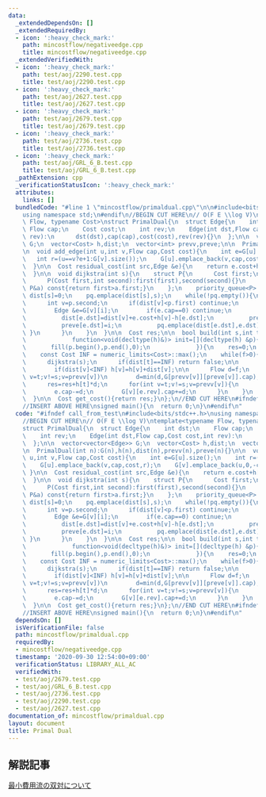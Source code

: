 ```yaml
---
data:
  _extendedDependsOn: []
  _extendedRequiredBy:
  - icon: ':heavy_check_mark:'
    path: mincostflow/negativeedge.cpp
    title: mincostflow/negativeedge.cpp
  _extendedVerifiedWith:
  - icon: ':heavy_check_mark:'
    path: test/aoj/2290.test.cpp
    title: test/aoj/2290.test.cpp
  - icon: ':heavy_check_mark:'
    path: test/aoj/2627.test.cpp
    title: test/aoj/2627.test.cpp
  - icon: ':heavy_check_mark:'
    path: test/aoj/2679.test.cpp
    title: test/aoj/2679.test.cpp
  - icon: ':heavy_check_mark:'
    path: test/aoj/2736.test.cpp
    title: test/aoj/2736.test.cpp
  - icon: ':heavy_check_mark:'
    path: test/aoj/GRL_6_B.test.cpp
    title: test/aoj/GRL_6_B.test.cpp
  _pathExtension: cpp
  _verificationStatusIcon: ':heavy_check_mark:'
  attributes:
    links: []
  bundledCode: "#line 1 \"mincostflow/primaldual.cpp\"\n\n#include<bits/stdc++.h>\n\
    using namespace std;\n#endif\n//BEGIN CUT HERE\n// O(F E \\log V)\ntemplate<typename\
    \ Flow, typename Cost>\nstruct PrimalDual{\n  struct Edge{\n    int dst;\n   \
    \ Flow cap;\n    Cost cost;\n    int rev;\n    Edge(int dst,Flow cap,Cost cost,int\
    \ rev):\n      dst(dst),cap(cap),cost(cost),rev(rev){}\n  };\n\n  vector<vector<Edge>>\
    \ G;\n  vector<Cost> h,dist;\n  vector<int> prevv,preve;\n\n  PrimalDual(int n):G(n),h(n),dist(n),prevv(n),preve(n){}\n\
    \n  void add_edge(int u,int v,Flow cap,Cost cost){\n    int e=G[u].size();\n \
    \   int r=(u==v?e+1:G[v].size());\n    G[u].emplace_back(v,cap,cost,r);\n    G[v].emplace_back(u,0,-cost,e);\n\
    \  }\n\n  Cost residual_cost(int src,Edge &e){\n    return e.cost+h[src]-h[e.dst];\n\
    \  }\n\n  void dijkstra(int s){\n    struct P{\n      Cost first;\n      int second;\n\
    \      P(Cost first,int second):first(first),second(second){}\n      bool operator<(const\
    \ P&a) const{return first>a.first;}\n    };\n    priority_queue<P> pq;\n\n   \
    \ dist[s]=0;\n    pq.emplace(dist[s],s);\n    while(!pq.empty()){\n      P p=pq.top();pq.pop();\n\
    \      int v=p.second;\n      if(dist[v]<p.first) continue;\n      for(int i=0;i<(int)G[v].size();i++){\n\
    \        Edge &e=G[v][i];\n        if(e.cap==0) continue;\n        if(dist[v]+residual_cost(v,e)<dist[e.dst]){\n\
    \          dist[e.dst]=dist[v]+e.cost+h[v]-h[e.dst];\n          prevv[e.dst]=v;\n\
    \          preve[e.dst]=i;\n          pq.emplace(dist[e.dst],e.dst);\n       \
    \ }\n      }\n    }\n  }\n\n  Cost res;\n\n  bool build(int s,int t,Flow f,\n\
    \             function<void(decltype(h)&)> init=[](decltype(h) &p){\n        \
    \       fill(p.begin(),p.end(),0);\n             }){\n    res=0;\n    init(h);\n\
    \    const Cost INF = numeric_limits<Cost>::max();\n    while(f>0){\n      fill(dist.begin(),dist.end(),INF);\n\
    \      dijkstra(s);\n      if(dist[t]==INF) return false;\n\n      for(int v=0;v<(int)h.size();v++)\n\
    \        if(dist[v]<INF) h[v]=h[v]+dist[v];\n\n      Flow d=f;\n      for(int\
    \ v=t;v!=s;v=prevv[v])\n        d=min(d,G[prevv[v]][preve[v]].cap);\n\n      f-=d;\n\
    \      res=res+h[t]*d;\n      for(int v=t;v!=s;v=prevv[v]){\n        Edge &e=G[prevv[v]][preve[v]];\n\
    \        e.cap-=d;\n        G[v][e.rev].cap+=d;\n      }\n    }\n    return true;\n\
    \  }\n\n  Cost get_cost(){return res;}\n};\n//END CUT HERE\n#ifndef call_from_test\n\
    //INSERT ABOVE HERE\nsigned main(){\n  return 0;\n}\n#endif\n"
  code: "#ifndef call_from_test\n#include<bits/stdc++.h>\nusing namespace std;\n#endif\n\
    //BEGIN CUT HERE\n// O(F E \\log V)\ntemplate<typename Flow, typename Cost>\n\
    struct PrimalDual{\n  struct Edge{\n    int dst;\n    Flow cap;\n    Cost cost;\n\
    \    int rev;\n    Edge(int dst,Flow cap,Cost cost,int rev):\n      dst(dst),cap(cap),cost(cost),rev(rev){}\n\
    \  };\n\n  vector<vector<Edge>> G;\n  vector<Cost> h,dist;\n  vector<int> prevv,preve;\n\
    \n  PrimalDual(int n):G(n),h(n),dist(n),prevv(n),preve(n){}\n\n  void add_edge(int\
    \ u,int v,Flow cap,Cost cost){\n    int e=G[u].size();\n    int r=(u==v?e+1:G[v].size());\n\
    \    G[u].emplace_back(v,cap,cost,r);\n    G[v].emplace_back(u,0,-cost,e);\n \
    \ }\n\n  Cost residual_cost(int src,Edge &e){\n    return e.cost+h[src]-h[e.dst];\n\
    \  }\n\n  void dijkstra(int s){\n    struct P{\n      Cost first;\n      int second;\n\
    \      P(Cost first,int second):first(first),second(second){}\n      bool operator<(const\
    \ P&a) const{return first>a.first;}\n    };\n    priority_queue<P> pq;\n\n   \
    \ dist[s]=0;\n    pq.emplace(dist[s],s);\n    while(!pq.empty()){\n      P p=pq.top();pq.pop();\n\
    \      int v=p.second;\n      if(dist[v]<p.first) continue;\n      for(int i=0;i<(int)G[v].size();i++){\n\
    \        Edge &e=G[v][i];\n        if(e.cap==0) continue;\n        if(dist[v]+residual_cost(v,e)<dist[e.dst]){\n\
    \          dist[e.dst]=dist[v]+e.cost+h[v]-h[e.dst];\n          prevv[e.dst]=v;\n\
    \          preve[e.dst]=i;\n          pq.emplace(dist[e.dst],e.dst);\n       \
    \ }\n      }\n    }\n  }\n\n  Cost res;\n\n  bool build(int s,int t,Flow f,\n\
    \             function<void(decltype(h)&)> init=[](decltype(h) &p){\n        \
    \       fill(p.begin(),p.end(),0);\n             }){\n    res=0;\n    init(h);\n\
    \    const Cost INF = numeric_limits<Cost>::max();\n    while(f>0){\n      fill(dist.begin(),dist.end(),INF);\n\
    \      dijkstra(s);\n      if(dist[t]==INF) return false;\n\n      for(int v=0;v<(int)h.size();v++)\n\
    \        if(dist[v]<INF) h[v]=h[v]+dist[v];\n\n      Flow d=f;\n      for(int\
    \ v=t;v!=s;v=prevv[v])\n        d=min(d,G[prevv[v]][preve[v]].cap);\n\n      f-=d;\n\
    \      res=res+h[t]*d;\n      for(int v=t;v!=s;v=prevv[v]){\n        Edge &e=G[prevv[v]][preve[v]];\n\
    \        e.cap-=d;\n        G[v][e.rev].cap+=d;\n      }\n    }\n    return true;\n\
    \  }\n\n  Cost get_cost(){return res;}\n};\n//END CUT HERE\n#ifndef call_from_test\n\
    //INSERT ABOVE HERE\nsigned main(){\n  return 0;\n}\n#endif\n"
  dependsOn: []
  isVerificationFile: false
  path: mincostflow/primaldual.cpp
  requiredBy:
  - mincostflow/negativeedge.cpp
  timestamp: '2020-09-30 12:54:00+09:00'
  verificationStatus: LIBRARY_ALL_AC
  verifiedWith:
  - test/aoj/2679.test.cpp
  - test/aoj/GRL_6_B.test.cpp
  - test/aoj/2736.test.cpp
  - test/aoj/2290.test.cpp
  - test/aoj/2627.test.cpp
documentation_of: mincostflow/primaldual.cpp
layout: document
title: Primal Dual
---
```


## 解説記事
[最小費用流の双対について](https://beet-aizu.hatenablog.com/entry/2019/10/20/150649)
